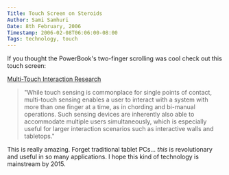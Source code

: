 ```yaml
---
Title: Touch Screen on Steroids
Author: Sami Samhuri
Date: 8th February, 2006
Timestamp: 2006-02-08T06:06:00-08:00
Tags: technology, touch
---
```


If you thought the PowerBook's two-finger scrolling was cool check out this touch screen:

<a href="http://mrl.nyu.edu/~jhan/ftirtouch/">Multi-Touch Interaction Research</a>

> "While touch sensing is commonplace for single points of contact, multi-touch sensing enables a user to interact with a system with more than one finger at a time, as in chording and bi-manual operations. Such sensing devices are inherently also able to accommodate multiple users simultaneously, which is especially useful for larger interaction scenarios such as interactive walls and tabletops."

This is really amazing. Forget traditional tablet PCs... <i>this</i> is revolutionary and useful in so many applications. I hope this kind of technology is mainstream by 2015.

